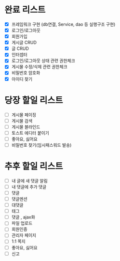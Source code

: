 # 완료 리스트
- [x] 프레임워크 구현 (db연결, Service, dao 등 실행구조 구현)
- [x] 로그인/로그아웃
- [x] 회원가입
- [x] 게시글 CRUD
- [x] 글 CRUD
- [x] 인터셉터
- [x] 로그인/로그아웃 상태 관련 권한체크
- [x] 게시물 수정/삭제 관련 권한체크
- [x] 비밀번호 암호화
- [x] 아이디 찾기

# 당장 할일 리스트
- [ ]  게시물 페이징
- [ ] 게시물 검색
- [ ] 게시물 블라인드
- [ ] 토스트 에디터 붙이기
- [ ] 좋아요, 싫어요
- [ ] 비밀번호 찾기(임시패스워드 발송)

# 추후 할일 리스트
- [ ] 내 글에 새 댓글 알림
- [ ] 내 댓글에 추가 댓글
- [ ] 댓글
- [ ] 댓글멘션
- [ ] 대댓글
- [ ] 태그
- [ ] 댓글 , ajax화
- [ ] 파일 업로드
- [ ] 회원인증
- [ ] 관리자 페이지
- [ ] 1:1 쪽지
- [ ] 좋아요, 싫어요
- [ ] 신고